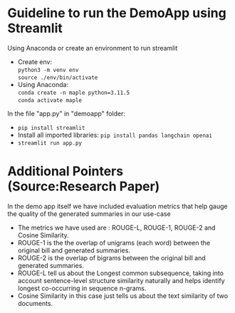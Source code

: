 # Guideline to run the DemoApp using Streamlit

Using Anaconda or create an environment to run streamlit  
* Create env:  
    ```python3 -m venv env```   
    ```source ./env/bin/activate```  
* Using Anaconda:  
    ```conda create -n maple python=3.11.5```  
    ```conda activate maple```

In the file "app.py" in "demoapp" folder:
* ```pip install streamlit```
* Install all imported libraries: ```pip install pandas langchain openai```
* ```streamlit run app.py```

# Additional Pointers (Source:Research Paper)
In the demo app itself we have included evaluation metrics that help gauge the quality of the generated summaries in our use-case
* The metrics we have used are : ROUGE-L, ROUGE-1, ROUGE-2 and Cosine Similarity.
* ROUGE-1 is the the overlap of unigrams (each word) between the original bill and generated summaries.
* ROUGE-2 is the overlap of bigrams between the original bill and generated summaries.
* ROUGE-L tell us about the  Longest common subsequence, taking into account sentence-level structure similarity naturally and helps identify longest co-occurring in sequence n-grams.
* Cosine Similarity in this case just tells us about the text similarity of two documents.
